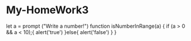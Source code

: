 # My-HomeWork3
let a = prompt ("Write a number!")
function isNumberInRange(a) {
    if (a > 0 && a < 10);{
    alert('true')
}else{
    alert('false')
}
}